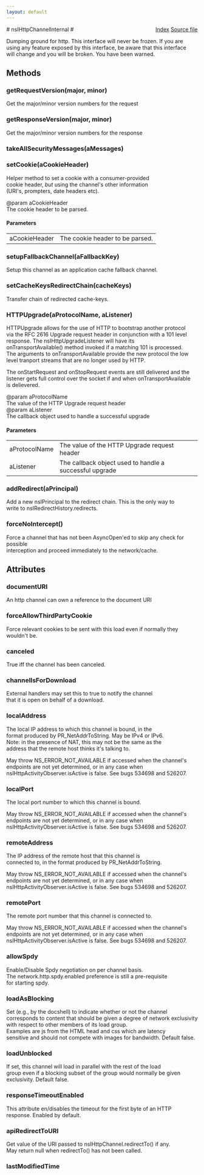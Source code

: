 ```yaml
---
layout: default
---
```

<div class='links' style='float:right'><a href="../index.html">Index</a>
<a href="http://dxr.mozilla.org/mozilla-central/source/netwerk/protocol/http/nsIHttpChannelInternal.idl">Source file</a>
</div>
# nsIHttpChannelInternal #
  
Dumping ground for http.  This interface will never be frozen.  If you are  
using any feature exposed by this interface, be aware that this interface  
will change and you will be broken.  You have been warned.  
  

## Methods ##

### getRequestVersion(major, minor) ###
  
Get the major/minor version numbers for the request  
  

### getResponseVersion(major, minor) ###
  
Get the major/minor version numbers for the response  
  

### takeAllSecurityMessages(aMessages) ###

### setCookie(aCookieHeader) ###
  
Helper method to set a cookie with a consumer-provided  
cookie header, _but_ using the channel's other information  
(URI's, prompters, date headers etc).  
  
@param aCookieHeader  
       The cookie header to be parsed.  
  

#### Parameters ####

<table>

<tr>
<td>aCookieHeader</td>
<td>       The cookie header to be parsed.  
</td>
</tr>

</table>

### setupFallbackChannel(aFallbackKey) ###
  
Setup this channel as an application cache fallback channel.  
  

### setCacheKeysRedirectChain(cacheKeys) ###
  
Transfer chain of redirected cache-keys.  
  

### HTTPUpgrade(aProtocolName, aListener) ###
  
HTTPUpgrade allows for the use of HTTP to bootstrap another protocol  
via the RFC 2616 Upgrade request header in conjunction with a 101 level  
response. The nsIHttpUpgradeListener will have its  
onTransportAvailable() method invoked if a matching 101 is processed.  
The arguments to onTransportAvailable provide the new protocol the low  
level tranport streams that are no longer used by HTTP.  
  
The onStartRequest and onStopRequest events are still delivered and the  
listener gets full control over the socket if and when onTransportAvailable  
is delievered.  
  
@param aProtocolName  
       The value of the HTTP Upgrade request header  
@param aListener  
       The callback object used to handle a successful upgrade  
  

#### Parameters ####

<table>

<tr>
<td>aProtocolName</td>
<td>       The value of the HTTP Upgrade request header  
</td>
</tr>

<tr>
<td>aListener</td>
<td>       The callback object used to handle a successful upgrade  
</td>
</tr>

</table>

### addRedirect(aPrincipal) ###
  
Add a new nsIPrincipal to the redirect chain. This is the only way to  
write to nsIRedirectHistory.redirects.  
  

### forceNoIntercept() ###
  
Force a channel that has not been AsyncOpen'ed to skip any check for possible  
interception and proceed immediately to the network/cache.  
  

## Attributes ##

### documentURI ###
  
An http channel can own a reference to the document URI  
  

### forceAllowThirdPartyCookie ###
  
Force relevant cookies to be sent with this load even if normally they  
wouldn't be.  
  

### canceled ###
  
True iff the channel has been canceled.  
  

### channelIsForDownload ###
  
External handlers may set this to true to notify the channel  
that it is open on behalf of a download.  
  

### localAddress ###
  
The local IP address to which this channel is bound, in the  
format produced by PR_NetAddrToString. May be IPv4 or IPv6.  
Note: in the presence of NAT, this may not be the same as the  
address that the remote host thinks it's talking to.  
  
May throw NS_ERROR_NOT_AVAILABLE if accessed when the channel's  
endpoints are not yet determined, or in any case when  
nsIHttpActivityObserver.isActive is false. See bugs 534698 and 526207.  
  

### localPort ###
  
The local port number to which this channel is bound.  
  
May throw NS_ERROR_NOT_AVAILABLE if accessed when the channel's  
endpoints are not yet determined, or in any case when  
nsIHttpActivityObserver.isActive is false. See bugs 534698 and 526207.  
  

### remoteAddress ###
  
The IP address of the remote host that this channel is  
connected to, in the format produced by PR_NetAddrToString.  
  
May throw NS_ERROR_NOT_AVAILABLE if accessed when the channel's  
endpoints are not yet determined, or in any case when  
nsIHttpActivityObserver.isActive is false. See bugs 534698 and 526207.  
  

### remotePort ###
  
The remote port number that this channel is connected to.  
  
May throw NS_ERROR_NOT_AVAILABLE if accessed when the channel's  
endpoints are not yet determined, or in any case when  
nsIHttpActivityObserver.isActive is false. See bugs 534698 and 526207.  
  

### allowSpdy ###
  
Enable/Disable Spdy negotiation on per channel basis.  
The network.http.spdy.enabled preference is still a pre-requisite  
for starting spdy.  
  

### loadAsBlocking ###
  
Set (e.g., by the docshell) to indicate whether or not the channel  
corresponds to content that should be given a degree of network exclusivity  
with respect to other members of its load group.  
Examples are js from the HTML head and css which are latency  
sensitive and should not compete with images for bandwidth. Default false.  
  

### loadUnblocked ###
  
If set, this channel will load in parallel with the rest of the load  
group even if a blocking subset of the group would normally be given  
exclusivity. Default false.  
  

### responseTimeoutEnabled ###
  
This attribute en/disables the timeout for the first byte of an HTTP  
response. Enabled by default.  
  

### apiRedirectToURI ###
  
Get value of the URI passed to nsIHttpChannel.redirectTo() if any.  
May return null when redirectTo() has not been called.  
  

### lastModifiedTime ###
